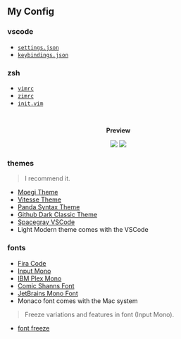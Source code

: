 ## My Config

### vscode

- [`settings.json`](./2-vscode/settings.json)
- [`keybindings.json`](./2-vscode/keybindings.json)

### zsh

- [`vimrc`](./1-zsh/.vimrc)
- [`zimrc`](./1-zsh/.zimrc)
- [`init.vim`](./1-zsh/init.vim)

<br>
<p align="center"><b>Preview</b></p>

<p align="center">
<img src="https://cdn.jsdelivr.net/gh/fengstats/blogcdn@main/2023/Moegi-Light-Vitesse2.png">
<img src="https://cdn.jsdelivr.net/gh/fengstats/blogcdn@main/2023/Github-Dark-Classic2.png">
</p>

### themes

> I recommend it.

- [Moegi Theme](https://github.com/moegi-design/vscode-theme)
- [Vitesse Theme](https://github.com/antfu/vscode-theme-vitesse)
- [Panda Syntax Theme](https://marketplace.visualstudio.com/items?itemName=tinkertrain.theme-panda)
- [Github Dark Classic Theme](https://marketplace.visualstudio.com/items?itemName=BerriJ.github-vscode-theme-dark-classic)
- [Spacegray VSCode](https://marketplace.visualstudio.com/items?itemName=ionutvmi.spacegray-vscode)
- Light Modern theme comes with the VSCode

### fonts

- [Fira Code](https://github.com/tonsky/FiraCode)
- [Input Mono](https://input.djr.com/)
- [IBM Plex Mono](https://github.com/IBM/plex)
- [Comic Shanns Font](https://github.com/shannpersand/comic-shanns)
- [JetBrains Mono Font](https://github.com/JetBrains/JetBrainsMono)
- Monaco font comes with the Mac system

> Freeze variations and features in font (Input Mono).

- [font freeze](https://mutsuntsai.github.io/fontfreeze/)
